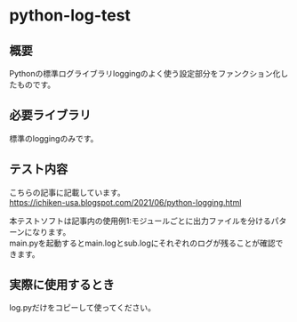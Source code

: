 # python-log-test

## 概要
Pythonの標準ログライブラリloggingのよく使う設定部分をファンクション化したものです。  

## 必要ライブラリ
標準のloggingのみです。

## テスト内容
こちらの記事に記載しています。  
https://ichiken-usa.blogspot.com/2021/06/python-logging.html  
  
本テストソフトは記事内の使用例1:モジュールごとに出力ファイルを分けるパターンになります。  
main.pyを起動するとmain.logとsub.logにそれぞれのログが残ることが確認できます。

## 実際に使用するとき
log.pyだけをコピーして使ってください。
